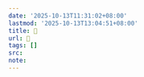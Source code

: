 ```yaml
---
date: '2025-10-13T11:31:02+08:00'
lastmod: '2025-10-13T13:04:51+08:00'
title: 󰨀
url: 󰨀
tags: []
src:
note:
---
```

